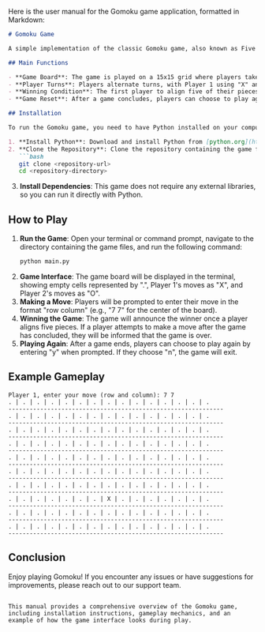 Here is the user manual for the Gomoku game application, formatted in Markdown:

```markdown
# Gomoku Game

A simple implementation of the classic Gomoku game, also known as Five in a Row. This application allows two players to compete against each other by placing their pieces on a 15x15 board.

## Main Functions

- **Game Board**: The game is played on a 15x15 grid where players take turns placing their pieces.
- **Player Turns**: Players alternate turns, with Player 1 using "X" and Player 2 using "O".
- **Winning Condition**: The first player to align five of their pieces horizontally, vertically, or diagonally wins the game.
- **Game Reset**: After a game concludes, players can choose to play again with a reset board.

## Installation

To run the Gomoku game, you need to have Python installed on your computer. Follow these steps to set up the environment:

1. **Install Python**: Download and install Python from [python.org](https://www.python.org/downloads/).
2. **Clone the Repository**: Clone the repository containing the game files or download them directly.
   ```bash
   git clone <repository-url>
   cd <repository-directory>
   ```
3. **Install Dependencies**: This game does not require any external libraries, so you can run it directly with Python.

## How to Play

1. **Run the Game**: Open your terminal or command prompt, navigate to the directory containing the game files, and run the following command:
   ```bash
   python main.py
   ```
2. **Game Interface**: The game board will be displayed in the terminal, showing empty cells represented by ".", Player 1's moves as "X", and Player 2's moves as "O".
3. **Making a Move**: Players will be prompted to enter their move in the format "row column" (e.g., "7 7" for the center of the board).
4. **Winning the Game**: The game will announce the winner once a player aligns five pieces. If a player attempts to make a move after the game has concluded, they will be informed that the game is over.
5. **Playing Again**: After a game ends, players can choose to play again by entering "y" when prompted. If they choose "n", the game will exit.

## Example Gameplay

```
Player 1, enter your move (row and column): 7 7
. | . | . | . | . | . | . | . | . | . | . | . | . | . | .
-------------------------------------------------------------
. | . | . | . | . | . | . | . | . | . | . | . | . | . | .
-------------------------------------------------------------
. | . | . | . | . | . | . | . | . | . | . | . | . | . | .
-------------------------------------------------------------
. | . | . | . | . | . | . | . | . | . | . | . | . | . | .
-------------------------------------------------------------
. | . | . | . | . | . | . | . | . | . | . | . | . | . | .
-------------------------------------------------------------
. | . | . | . | . | . | . | . | . | . | . | . | . | . | .
-------------------------------------------------------------
. | . | . | . | . | . | . | . | . | . | . | . | . | . | .
-------------------------------------------------------------
. | . | . | . | . | . | . | X | . | . | . | . | . | . | .
-------------------------------------------------------------
. | . | . | . | . | . | . | . | . | . | . | . | . | . | .
-------------------------------------------------------------
. | . | . | . | . | . | . | . | . | . | . | . | . | . | .
-------------------------------------------------------------
```

## Conclusion

Enjoy playing Gomoku! If you encounter any issues or have suggestions for improvements, please reach out to our support team.
```

This manual provides a comprehensive overview of the Gomoku game, including installation instructions, gameplay mechanics, and an example of how the game interface looks during play.